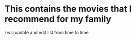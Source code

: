 # This contains the movies that I recommend for my family

I will update and edit list from time to time